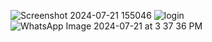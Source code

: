 ![Screenshot 2024-07-21 155046](https://github.com/user-attachments/assets/2c5ee11a-8153-49a0-8194-ed0be1404c37)
![login](https://github.com/user-attachments/assets/1c8134e4-5971-4562-8038-4bae5be89596)
![WhatsApp Image 2024-07-21 at 3 37 36 PM](https://github.com/user-attachments/assets/bb35ec28-bc8b-42c2-a734-950865fe3f37)


